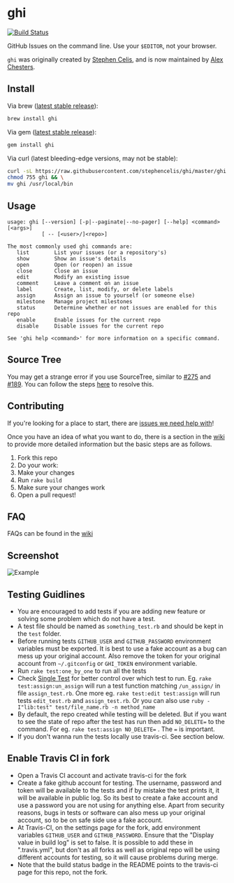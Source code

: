 # ghi

[![Build Status](https://travis-ci.org/shubhamshuklaer/ghi.svg?branch=travis-ci)](https://travis-ci.org/shubhamshuklaer/ghi)

GitHub Issues on the command line. Use your `$EDITOR`, not your browser.

`ghi` was originally created by [Stephen Celis](https://github.com/stephencelis), and is now maintained by [Alex Chesters](https://github.com/alexchesters).

## Install

Via brew ([latest stable release](https://github.com/stephencelis/ghi/releases/latest)):
``` sh
brew install ghi
```

Via gem ([latest stable release](https://github.com/stephencelis/ghi/releases/latest)):
``` sh
gem install ghi
```

Via curl (latest bleeding-edge versions, may not be stable):
``` sh
curl -sL https://raw.githubusercontent.com/stephencelis/ghi/master/ghi > ghi && \
chmod 755 ghi && \
mv ghi /usr/local/bin
```

## Usage

```
usage: ghi [--version] [-p|--paginate|--no-pager] [--help] <command> [<args>]
           [ -- [<user>/]<repo>]

The most commonly used ghi commands are:
   list        List your issues (or a repository's)
   show        Show an issue's details
   open        Open (or reopen) an issue
   close       Close an issue
   edit        Modify an existing issue
   comment     Leave a comment on an issue
   label       Create, list, modify, or delete labels
   assign      Assign an issue to yourself (or someone else)
   milestone   Manage project milestones
   status      Determine whether or not issues are enabled for this repo
   enable      Enable issues for the current repo
   disable     Disable issues for the current repo

See 'ghi help <command>' for more information on a specific command.
```

## Source Tree
You may get a strange error if you use SourceTree, similar to [#275](https://github.com/stephencelis/ghi/issues/275) and [#189](https://github.com/stephencelis/ghi/issues/189). You can follow the steps [here](https://github.com/stephencelis/ghi/issues/275#issuecomment-182895962) to resolve this. 

## Contributing

If you're looking for a place to start, there are [issues we need help with](https://github.com/stephencelis/ghi/issues?q=is%3Aopen+is%3Aissue+label%3A%22help+wanted%22)!

Once you have an idea of what you want to do, there is a section in the [wiki](https://github.com/stephencelis/ghi/wiki/Contributing) to provide more detailed information but the basic steps are as follows.

1. Fork this repo
2. Do your work:
  1. Make your changes
  2. Run `rake build`
  3. Make sure your changes work
3. Open a pull request!

## FAQ

FAQs can be found in the [wiki](https://github.com/stephencelis/ghi/wiki/FAQ)

## Screenshot

![Example](images/example.png)

## Testing Guidlines
* You are encouraged to add tests if you are adding new feature or solving some
problem which do not have a test.
* A test file should be named as `something_test.rb` and should be kept in the
`test` folder.
* Before running tests `GITHUB_USER` and `GITHUB_PASSWORD` environment
variables must be exported. It is best to use a fake account as a bug can mess
up your original account. Also remove the token for your original account from
`~/.gitconfig` or `GHI_TOKEN` environment variable.
* Run `rake test:one_by_one` to run all the tests
* Check [Single Test](https://github.com/grosser/single_test) for better
control over which test to run. Eg. `rake test:assign:un_assign` will run a
test function matching `/un_assign/` in file `assign_test.rb`. One more eg.
`rake test:edit test:assign` will run tests `edit_test.rb` and
`assign_test.rb`. Or you can also use `ruby -I"lib:test" test/file_name.rb -n
method_name`
* By default, the repo created while testing will be deleted. But if you want
to see the state of repo after the test has run then add `NO_DELETE=` to the
command. For eg. `rake test:assign NO_DELETE=` . The `=` is important.
* If you don't wanna run the tests locally use travis-ci. See section below.

## Enable Travis CI in fork

* Open a Travis CI account and activate travis-ci for the fork
* Create a fake github account for testing. The username, password and token
will be available to the tests and if by mistake the test prints it, it will be
available in public log. So its best to create a fake account and use a
password you are not using for anything else. Apart from security reasons,
bugs in tests or software can also mess up your original account, so to be
on safe side use a fake account.
* At Travis-CI, on the settings page for the fork, add environment variables
`GITHUB_USER` and `GITHUB_PASSWORD`. Ensure that the "Display value in build
log" is set to false. It is possible to add these in ".travis.yml", but don't
as all forks as well as original repo will be using different accounts for
testing, so it will cause problems during merge.
* Note that the build status badge in the README points to the travis-ci page
for this repo, not the fork.
